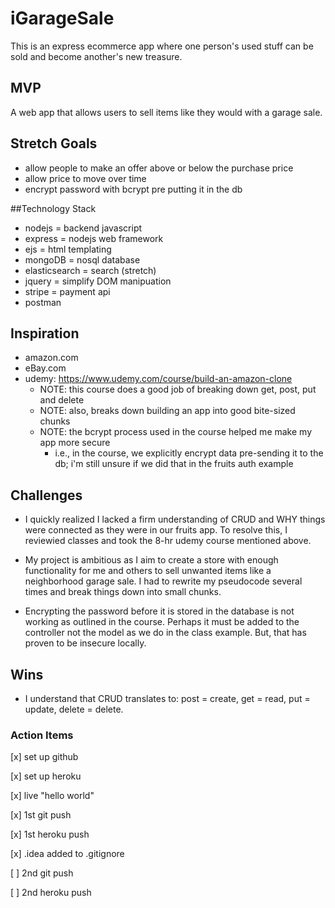 # iGarageSale
This is an express ecommerce app where one person's used stuff can be sold and become another's new treasure.

## MVP
A web app that allows users to sell items like they would with a garage sale.

## Stretch Goals
* allow people to make an offer above or below the purchase price
* allow price to move over time
* encrypt password with bcrypt pre putting it in the db

##Technology Stack
* nodejs = backend javascript
* express = nodejs web framework
* ejs = html templating
* mongoDB = nosql database
* elasticsearch = search (stretch)
* jquery = simplify DOM manipuation
* stripe = payment api
* postman

## Inspiration
* amazon.com
* eBay.com
* udemy: https://www.udemy.com/course/build-an-amazon-clone
    * NOTE: this course does a good job of breaking down get, post, put and delete
    * NOTE: also, breaks down building an app into good bite-sized chunks
    * NOTE: the bcrypt process used in the course helped me make my app more secure
      * i.e., in the course, we explicitly encrypt data pre-sending it to the db;
        i'm still unsure if we did that in the fruits auth example

## Challenges
* I quickly realized I lacked a firm understanding of CRUD and WHY things were 
  connected as they were in our fruits app. To resolve this, I reviewied classes and
  took the 8-hr udemy course mentioned above.

* My project is ambitious as I aim to create a store with enough functionality
  for me and others to sell unwanted items like a neighborhood garage sale. I had to
  rewrite my pseudocode several times and break things down into small chunks.

* Encrypting the password before it is stored in the database is not working as outlined
  in the course. Perhaps it must be added to the controller not the model as we do in
  the class example. But, that has proven to be insecure locally.

## Wins
* I understand that CRUD translates to: post = create, get = read, put = update, 
  delete = delete.



### Action Items
[x] set up github

[x] set up heroku

[x] live "hello world"

[x] 1st git push

[x] 1st heroku push

[x] .idea added to .gitignore

[ ] 2nd git push

[ ] 2nd heroku push


